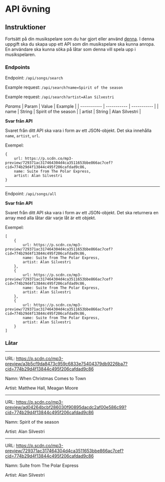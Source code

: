 # API övning

## Instruktioner

Fortsätt på din musikspelare som du har gjort eller använd [denna](https://github.com/FRK20G/project-audio-player). I denna uppgift ska du skapa upp ett API som din musikspelare ska kunna anropa. En användare ska kunna söka på låtar som denna vill spela upp i musikspelaren.

### Endpoints ###

Endpoint: ```/api/songs/search```

Example request: ```/api/search?name=Spirit of the season```

Example request: ```/api/search?artist=Alan Silvestri```

*Params*
| Param | Value | Example |
| ----------- | ----------- | ----------- | 
| name | String | Spirit of the season |
| artist | String | Alan Silvestri |

**Svar från API**

Svaret från ditt API ska vara i form av ett JSON-objekt. Det ska innehålla `name`, `artist`, `url`.

Exempel:
```
{
    url: https://p.scdn.co/mp3-preview/729371ac317464304d4ca3511653bbe866ac7cef?cid=774b29d4f13844c495f206cafdad9c86,
    name: Suite from The Polar Express,
    artist: Alan Silvestri
}
```
----

Endpoint: `/api/songs/all`

**Svar från API**

Svaret från ditt API ska vara i form av ett JSON-objekt. Det ska returnera en array med alla låtar där varje låt är ett objekt.

Exempel:
```
[
    {
        url: https://p.scdn.co/mp3-preview/729371ac317464304d4ca3511653bbe866ac7cef?cid=774b29d4f13844c495f206cafdad9c86,
        name: Suite from The Polar Express,
        artist: Alan Silvestri
    },
    {
        url: https://p.scdn.co/mp3-preview/729371ac317464304d4ca3511653bbe866ac7cef?cid=774b29d4f13844c495f206cafdad9c86,
        name: Suite from The Polar Express,
        artist: Alan Silvestri
    },
    {
        url: https://p.scdn.co/mp3-preview/729371ac317464304d4ca3511653bbe866ac7cef?cid=774b29d4f13844c495f206cafdad9c86,
        name: Suite from The Polar Express,
        artist: Alan Silvestri
    }
]
```


### Låtar ###
-----
URL: https://p.scdn.co/mp3-preview/a3b5cf9da8473c959c6833e75404379db9226ba7?cid=774b29d4f13844c495f206cafdad9c86

Namn: When Christmas Comes to Town

Artist: Matthew Hall, Meagan Moore

-----

URL: https://p.scdn.co/mp3-preview/ad04264bcbf286030f90895dacdc2af00e586c99?cid=774b29d4f13844c495f206cafdad9c86

Namn: Spirit of the season

Artist: Alan Silvestri

-----

URL: https://p.scdn.co/mp3-preview/729371ac317464304d4ca3511653bbe866ac7cef?cid=774b29d4f13844c495f206cafdad9c86

Namn: Suite from The Polar Express

Artist: Alan Silvestri
